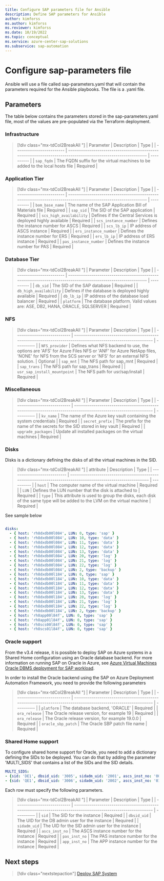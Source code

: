 ```yaml
---
title: Configure SAP parameters file for Ansible
description: Define SAP parameters for Ansible
author: kimforss
ms.author: kimforss
ms.reviewer: kimforss
ms.date: 10/19/2022
ms.topic: conceptual
ms.service: azure-center-sap-solutions
ms.subservice: sap-automation
---
```


# Configure sap-parameters file 

Ansible will use a file called sap-parameters.yaml that will contain the parameters required for the Ansible playbooks. The file is a .yaml file. 

## Parameters

The table below contains the parameters stored in the sap-parameters.yaml file, most of the values are pre-populated via the Terraform deployment.

### Infrastructure

> [!div class="mx-tdCol2BreakAll "]
> | Parameter                 | Description                                                                                                      | Type       |
> | ------------------------- | ---------------------------------------------------------------------------------------------------------------- | ---------- | 
> | `sap_fqdn`                | The FQDN suffix for the virtual machines to be added to the local hosts file                                     | Required |

### Application Tier

> [!div class="mx-tdCol2BreakAll "]
> | Parameter                 | Description                                                                                                      | Type       |
> | ------------------------- | ---------------------------------------------------------------------------------------------------------------- | ---------- | 
> | `bom_base_name`           | The name of the SAP Application Bill of Materials file                                                           | Required   |
> | `sap_sid`                 | The SID of the SAP application                                                                                   | Required   |
> | `scs_high_availability`   | Defines if the Central Services is deployed highly available                                                     | Required   |
> | `scs_instance_number`     | Defines the instance number for ASCS                                                                             | Required   |
> | `scs_lb_ip`               | IP address of ASCS instance                                                                                      | Required   |
> | `ers_instance_number`     | Defines the instance number for ERS                                                                              | Required   |
> | `ers_lb_ip`               | IP address of ERS instance                                                                                       | Required   |
> | `pas_instance_number`     | Defines the instance number for PAS                                                                              | Required   |

### Database Tier

> [!div class="mx-tdCol2BreakAll "]
> | Parameter                 | Description                                                                                                      | Type       |
> | ------------------------- | ---------------------------------------------------------------------------------------------------------------- | ---------- | 
> | `db_sid`                  | The SID of the SAP database                                                                                      | Required   |
> | `db_high_availability`    | Defines if the database is deployed highly available                                                             | Required   |
> | `db_lb_ip`                | IP address of the database load balancer                                                                         | Required   |
> | `platform`                | The database platform. Valid values are: ASE, DB2, HANA, ORACLE, SQLSERVER                                       | Required   |

### NFS

> [!div class="mx-tdCol2BreakAll "]
> | Parameter                    | Description                                                                                                      | Type       |
> | ---------------------------- | ---------------------------------------------------------------------------------------------------------------- | ---------- | 
> | `NFS_provider`               | Defines what NFS backend to use, the options are 'AFS' for Azure Files NFS or 'ANF' for Azure NetApp files, 'NONE' for NFS from the SCS server or 'NFS' for an external NFS solution.  | Optional |
> | `sap_mnt`                    | The NFS path for sap_mnt                                                                                         | Required   |
> | `sap_trans`                  | The NFS path for sap_trans                                                                                       | Required   |
> | `usr_sap_install_mountpoint` | The NFS path for usr/sap/install                                                                                 | Required   |

### Miscellaneous

> [!div class="mx-tdCol2BreakAll "]
> | Parameter                    | Description                                                                                                      | Type       |
> | ---------------------------- | ---------------------------------------------------------------------------------------------------------------- | ---------- | 
> | `kv_name`                    | The name of the Azure key vault containing the system credentials                                                | Required   |
> | `secret_prefix`              | The prefix for the name of the secrets for the SID stored in key vault                                           | Required   |
> | `upgrade_packages`           | Update all installed packages on the virtual machines                                                            | Required   |

### Disks

Disks is a dictionary defining the disks of all the virtual machines in the SID.

> [!div class="mx-tdCol2BreakAll "]
> | attribute                    | Description                                                                                                      | Type       |
> | ---------------------------- | ---------------------------------------------------------------------------------------------------------------- | ---------- | 
> | `host`                       | The computer name of the virtual machine                                                                         | Required   |
> | `LUN`                        | Defines the LUN number that the disk is attached to                                                              | Required   |
> | `type`                       | This attribute is used to group the disks, each disk of the same type will be added to the LVM on the virtual machine | Required   |


See sample below
```yaml

disks:
  - { host: 'rh8dxdb00l084', LUN: 0, type: 'sap' }
  - { host: 'rh8dxdb00l084', LUN: 10, type: 'data' }
  - { host: 'rh8dxdb00l084', LUN: 11, type: 'data' }
  - { host: 'rh8dxdb00l084', LUN: 12, type: 'data' }
  - { host: 'rh8dxdb00l084', LUN: 13, type: 'data' }
  - { host: 'rh8dxdb00l084', LUN: 20, type: 'log' }
  - { host: 'rh8dxdb00l084', LUN: 21, type: 'log' }
  - { host: 'rh8dxdb00l084', LUN: 22, type: 'log' }
  - { host: 'rh8dxdb00l084', LUN: 2, type: 'backup' }
  - { host: 'rh8dxdb00l184', LUN: 0, type: 'sap' }
  - { host: 'rh8dxdb00l184', LUN: 10, type: 'data' }
  - { host: 'rh8dxdb00l184', LUN: 11, type: 'data' }
  - { host: 'rh8dxdb00l184', LUN: 12, type: 'data' }
  - { host: 'rh8dxdb00l184', LUN: 13, type: 'data' }
  - { host: 'rh8dxdb00l184', LUN: 20, type: 'log' }
  - { host: 'rh8dxdb00l184', LUN: 21, type: 'log' }
  - { host: 'rh8dxdb00l184', LUN: 22, type: 'log' }
  - { host: 'rh8dxdb00l184', LUN: 2, type: 'backup' }
  - { host: 'rh8app00l84f', LUN: 0, type: 'sap' }
  - { host: 'rh8app01l84f', LUN: 0, type: 'sap' }
  - { host: 'rh8scs00l84f', LUN: 0, type: 'sap' }
  - { host: 'rh8scs01l84f', LUN: 0, type: 'sap' }
```

### Oracle support

From the v3.4 release, it is possible to deploy SAP on Azure systems in a Shared Home configuration using an Oracle database backend. For more information on running SAP on Oracle in Azure, see [Azure Virtual Machines Oracle DBMS deployment for SAP workload](../../virtual-machines/workloads/sap/dbms-guide-oracle.md). 

In order to install the Oracle backend using the SAP on Azure Deployment Automation Framework, you need to provide the following parameters

> [!div class="mx-tdCol2BreakAll "]
> | Parameter                    | Description                                                                                                      | Type       |
> | ---------------------------- | ---------------------------------------------------------------------------------------------------------------- | ---------- | 
> | `platform`                   | The database backend, 'ORACLE'                                                                                   | Required   |
> | `ora_release`                | The Oracle release version, for example 19                                                                       | Required   |
> | `ora_release`                | The Oracle release version, for example 19.0.0                                                                   | Required   |
> | `oracle_sbp_patch`           | The Oracle SBP patch file name                                                                                   | Required   |

### Shared Home support

To configure shared home support for Oracle, you need to add a dictionary defining the SIDs to be deployed. You can do that by adding the parameter 'MULTI_SIDS' that contains a list of the SIDs and the SID details.

```yaml
MULTI_SIDS:
- {sid: 'DE1', dbsid_uid: '3005', sidadm_uid: '2001', ascs_inst_no: '00', pas_inst_no: '00', app_inst_no: '00'}
- {sid: 'QE1', dbsid_uid: '3006', sidadm_uid: '2002', ascs_inst_no: '01', pas_inst_no: '01', app_inst_no: '01'}
```

Each row must specify the following parameters.
 
> [!div class="mx-tdCol2BreakAll "]
> | Parameter                    | Description                                                                                                      | Type       |
> | ---------------------------- | ---------------------------------------------------------------------------------------------------------------- | ---------- | 
> | `sid`                        | The SID for the instance                                                                                         | Required   |
> | `dbsid_uid`                  | The UID for the DB admin user for the instance                                                                   | Required   |
> | `sidadm_uid`                 | The UID for the SID admin user for the instance                                                                  | Required   |
> | `ascs_inst_no`               | The ASCS instance number for the instance                                                                        | Required   |
> | `pas_inst_no`                | The PAS instance number for the instance                                                                         | Required   |
> | `app_inst_no`                | The APP instance number for the instance                                                                         | Required   |


## Next steps

> [!div class="nextstepaction"]
> [Deploy SAP System](deploy-system.md)

